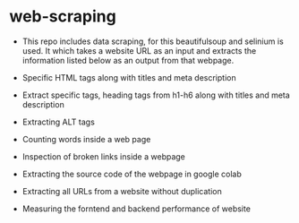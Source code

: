 # web-scraping
- This repo includes data scraping, for this beautifulsoup and selinium is used. It which takes a website URL as an input and extracts the information listed below as an output from that webpage.

- Specific HTML tags along with titles and meta description
- Extract specific tags, heading tags from h1-h6 along with titles and meta description
- Extracting ALT tags
- Counting words inside a web page
- Inspection of broken links inside a webpage
- Extracting the source code of the webpage in google colab
- Extracting all URLs from a website without duplication
- Measuring the forntend and backend performance of website
